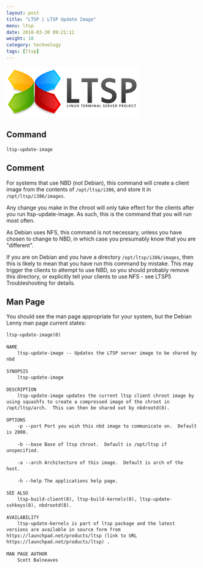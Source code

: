 ```yaml
---
layout: post
title: "LTSP | LTSP Update Image"
menu: ltsp
date: 2010-03-30 09:21:11
weight: 10
category: technology
tags: [ltsp]
---
```


<img src="/assets/ltsp_logo.png" class="image-right" alt="LTSP Logo">

## Command

    ltsp-update-image

## Comment

For systems that use NBD (not Debian), this command will create a client image from the contents of `/opt/ltsp/i386`, and store it in `/opt/ltsp/i386/images`.

Any change you make in the chroot will only take effect for the clients after you run ltsp-update-image.  As such, this is the command that you will run most often.

<!--more-->

As Debian uses NFS, this command is not necessary, unless you have chosen to change to NBD, in which case you presumably know that you are "different".

If you are on Debian and you have a directory `/opt/ltsp/i386/images`, then this is likely to mean that you have run this command by mistake.  This may trigger the clients to attempt to use NBD, so you should probably remove this directory, or explicitly tell your clients to use NFS - see LTSP5 Troubleshooting for details.

## Man Page

You should see the man page appropriate for your system, but the Debian Lenny man page current states:

    ltsp-update-image(8)

    NAME
        ltsp-update-image -- Updates the LTSP server image to be shared by nbd

    SYNOPSIS
        ltsp-update-image

    DESCRIPTION
        ltsp-update-image updates the current ltsp client chroot image by using squashfs to create a compressed image of the chroot in /opt/ltsp/arch.  This can then be shared out by nbdrootd(8).

    OPTIONS
        -p --port Port you wish this nbd image to communicate on.  Default is 2000.

        -b --base Base of ltsp chroot.  Default is /opt/ltsp if unspecified.

        -a --arch Architecture of this image.  Default is arch of the host.

        -h --help The applications help page.

    SEE ALSO
        ltsp-build-client(8), ltsp-build-kernels(8), ltsp-update-sshkeys(8), nbdrootd(8).

    AVAILABILITY
        ltsp-update-kernels is part of ltsp package and the latest versions are available in source form from https://launchpad.net/products/ltsp (link to URL https://launchpad.net/products/ltsp) .

    MAN PAGE AUTHOR
        Scott Balneaves

